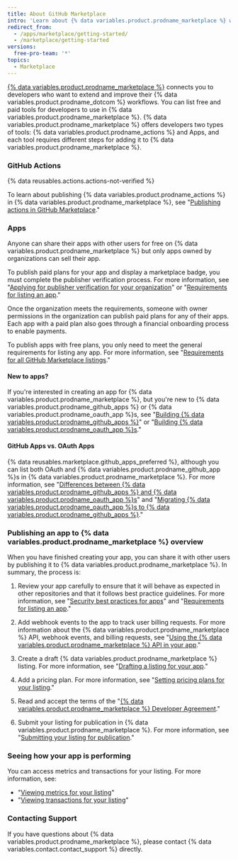 ```yaml
---
title: About GitHub Marketplace
intro: 'Learn about {% data variables.product.prodname_marketplace %} where you can share your apps and actions publicly with all {% data variables.product.product_name %} users.'
redirect_from:
  - /apps/marketplace/getting-started/
  - /marketplace/getting-started
versions:
  free-pro-team: '*'
topics:
  - Marketplace
---
```


[{% data variables.product.prodname_marketplace %}](https://github.com/marketplace) connects you to developers who want to extend and improve their {% data variables.product.prodname_dotcom %} workflows. You can list free and paid tools for developers to use in {% data variables.product.prodname_marketplace %}. {% data variables.product.prodname_marketplace %} offers developers two types of tools: {% data variables.product.prodname_actions %} and Apps, and each tool requires different steps for adding it to {% data variables.product.prodname_marketplace %}.

### GitHub Actions

{% data reusables.actions.actions-not-verified %}

To learn about publishing {% data variables.product.prodname_actions %} in {% data variables.product.prodname_marketplace %}, see "[Publishing actions in GitHub Marketplace](/actions/creating-actions/publishing-actions-in-github-marketplace)."

### Apps

Anyone can share their apps with other users for free on {% data variables.product.prodname_marketplace %} but only apps owned by organizations can sell their app. 

To publish paid plans for your app and display a marketplace badge, you must complete the publisher verification process. For more information, see "[Applying for publisher verification for your organization](/developers/github-marketplace/applying-for-publisher-verification-for-your-organization)" or "[Requirements for listing an app](/developers/github-marketplace/requirements-for-listing-an-app)."

Once the organization meets the requirements, someone with owner permissions in the organization can publish paid plans for any of their apps. Each app with a paid plan also goes through a financial onboarding process to enable payments.

To publish apps with free plans, you only need to meet the general requirements for listing any app. For more information, see "[Requirements for all GitHub Marketplace listings](/developers/github-marketplace/requirements-for-listing-an-app#requirements-for-all-github-marketplace-listings)."

#### New to apps?

If you're interested in creating an app for {% data variables.product.prodname_marketplace %}, but you're new to {% data variables.product.prodname_github_apps %} or {% data variables.product.prodname_oauth_app %}s, see "[Building {% data variables.product.prodname_github_apps %}](/developers/apps/building-github-apps)" or "[Building {% data variables.product.prodname_oauth_app %}s](/developers/apps/building-oauth-apps)."

#### GitHub Apps vs. OAuth Apps

{% data reusables.marketplace.github_apps_preferred %}, although you can list both OAuth and {% data variables.product.prodname_github_app %}s in {% data variables.product.prodname_marketplace %}. For more information, see "[Differences between {% data variables.product.prodname_github_apps %} and {% data variables.product.prodname_oauth_app %}s](/apps/differences-between-apps/)" and "[Migrating {% data variables.product.prodname_oauth_app %}s to {% data variables.product.prodname_github_apps %}](/apps/migrating-oauth-apps-to-github-apps/)."

### Publishing an app to {% data variables.product.prodname_marketplace %} overview

When you have finished creating your app, you can share it with other users by publishing it to {% data variables.product.prodname_marketplace %}. In summary, the process is:

1. Review your app carefully to ensure that it will behave as expected in other repositories and that it follows best practice guidelines. For more information, see "[Security best practices for apps](/developers/github-marketplace/security-best-practices-for-apps)" and "[Requirements for listing an app](/developers/github-marketplace/requirements-for-listing-an-app#best-practice-for-customer-experience)."

1. Add webhook events to the app to track user billing requests. For more information about the {% data variables.product.prodname_marketplace %} API, webhook events, and billing requests, see "[Using the {% data variables.product.prodname_marketplace %} API in your app](/developers/github-marketplace/using-the-github-marketplace-api-in-your-app)."

1. Create a draft {% data variables.product.prodname_marketplace %} listing. For more information, see "[Drafting a listing for your app](/developers/github-marketplace/drafting-a-listing-for-your-app)."

1. Add a pricing plan. For more information, see "[Setting pricing plans for your listing](/developers/github-marketplace/setting-pricing-plans-for-your-listing)."

1. Read and accept the terms of the "[{% data variables.product.prodname_marketplace %} Developer Agreement](/articles/github-marketplace-developer-agreement/)."

1. Submit your listing for publication in {% data variables.product.prodname_marketplace %}. For more information, see "[Submitting your listing for publication](/developers/github-marketplace/submitting-your-listing-for-publication)."

### Seeing how your app is performing

You can access metrics and transactions for your listing. For more information, see:

- "[Viewing metrics for your listing](/developers/github-marketplace/viewing-metrics-for-your-listing)"
- "[Viewing transactions for your listing](/developers/github-marketplace/viewing-transactions-for-your-listing)"

### Contacting Support 

If you have questions about {% data variables.product.prodname_marketplace %}, please contact {% data variables.contact.contact_support %} directly.
